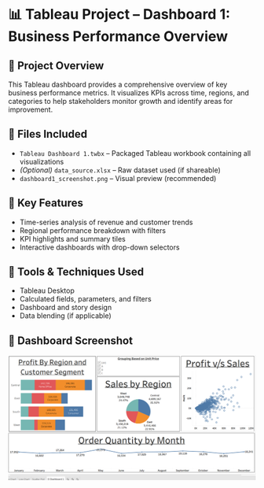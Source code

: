 # 📊 Tableau Project – Dashboard 1: Business Performance Overview

## 📝 Project Overview
This Tableau dashboard provides a comprehensive overview of key business performance metrics. It visualizes KPIs across time, regions, and categories to help stakeholders monitor growth and identify areas for improvement.

## 📁 Files Included
- `Tableau Dashboard 1.twbx` – Packaged Tableau workbook containing all visualizations
- *(Optional)* `data_source.xlsx` – Raw dataset used (if shareable)
- `dashboard1_screenshot.png` – Visual preview (recommended)

## 📌 Key Features
- Time-series analysis of revenue and customer trends  
- Regional performance breakdown with filters  
- KPI highlights and summary tiles  
- Interactive dashboards with drop-down selectors

## 🔧 Tools & Techniques Used
- Tableau Desktop  
- Calculated fields, parameters, and filters  
- Dashboard and story design  
- Data blending (if applicable)

## 📸 Dashboard Screenshot
![Dashboard Preview](./TableauDB1.png)
